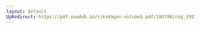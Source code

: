 ```yaml
---
layout: default
UpRedirect: https://pdf.swedeb.se/riksdagen-volumeG-pdf/199798/reg_199798/reg_199798_0210.pdf
---
```

